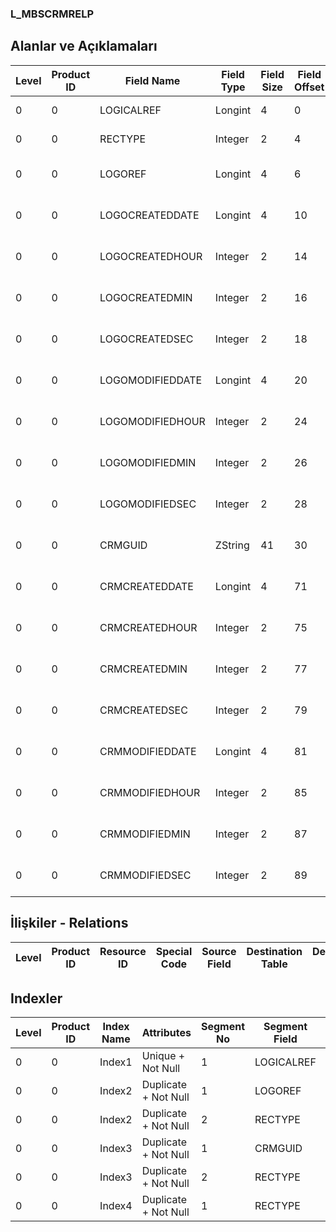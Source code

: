 ### L_MBSCRMRELP

## Alanlar ve Açıklamaları

**Level**|**Product ID**|**Field Name**|**Field Type**|**Field Size**|**Field Offset**|**Türkçe Açıklama**|**Expression**
-----|-----|-----|-----|-----|-----|-----|-----
0|0|LOGICALREF|Longint|4|0|Logical Reference|Logical Reference
0|0|RECTYPE|Integer|2|4|Kayıt türü|Record Type
0|0|LOGOREF|Longint|4|6|Kayıt ref. (LOGO)|Record Reference (LOGO)
0|0|LOGOCREATEDDATE|Longint|4|10|Oluşturulma Tarihi (LOGO)|Created Date (LOGO)
0|0|LOGOCREATEDHOUR|Integer|2|14|Oluşturulma Saati (LOGO)|Created Hour (LOGO)
0|0|LOGOCREATEDMIN|Integer|2|16|Oluşturulma Dakikası (LOGO)|Created Minute (LOGO)
0|0|LOGOCREATEDSEC|Integer|2|18|Oluşturulma Saniyesi (LOGO)|Created Second (LOGO)
0|0|LOGOMODIFIEDDATE|Longint|4|20|Değiştirilme Tarihi (LOGO)|Modified Date (LOGO)
0|0|LOGOMODIFIEDHOUR|Integer|2|24|Değiştirilme Saati (LOGO)|Modified Hour (LOGO)
0|0|LOGOMODIFIEDMIN|Integer|2|26|Değiştirilme Dakikası (LOGO)|Modified Minute (LOGO)
0|0|LOGOMODIFIEDSEC|Integer|2|28|Değiştirilme Saniyesi (LOGO)|Modified Second (LOGO)
0|0|CRMGUID|ZString|41|30|Kayıt ref. (CRM)|Record Reference (CRM)
0|0|CRMCREATEDDATE|Longint|4|71|Oluşturulma Tarihi (CRM)|Created Date (CRM)
0|0|CRMCREATEDHOUR|Integer|2|75|Oluşturulma Saati (CRM)|Created Hour (CRM)
0|0|CRMCREATEDMIN|Integer|2|77|Oluşturulma Dakikası (CRM)|Created Minute (CRM)
0|0|CRMCREATEDSEC|Integer|2|79|Oluşturulma Saniyesi (CRM)|Created Second (CRM)
0|0|CRMMODIFIEDDATE|Longint|4|81|Değiştirilme Tarihi (CRM)|Modified Date (CRM)
0|0|CRMMODIFIEDHOUR|Integer|2|85|Değiştirilme Saati (CRM)|Modified Hour (CRM)
0|0|CRMMODIFIEDMIN|Integer|2|87|Değiştirilme Dakikası (CRM)|Modified Minute (CRM)
0|0|CRMMODIFIEDSEC|Integer|2|89|Değiştirilme Saniyesi (CRM)|Modified Second (CRM)

## İlişkiler - Relations

**Level**|**Product ID**|**Resource ID**|**Special Code**|**Source Field**|**Destination Table**|**Destination Field**|**Relation Type**|**Extra Condition**
-----|-----|-----|-----|-----|-----|-----|-----|-----

## Indexler

**Level**|**Product ID**|**Index Name**|**Attributes**|**Segment No**|**Segment Field**|**Sense**
-----|-----|-----|-----|-----|-----|-----
0|0|Index1|Unique + Not Null|1|LOGICALREF|Ascending
0|0|Index2|Duplicate + Not Null|1|LOGOREF|Ascending
0|0|Index2|Duplicate + Not Null|2|RECTYPE|Ascending
0|0|Index3|Duplicate + Not Null|1|CRMGUID|Ascending
0|0|Index3|Duplicate + Not Null|2|RECTYPE|Ascending
0|0|Index4|Duplicate + Not Null|1|RECTYPE|Ascending
